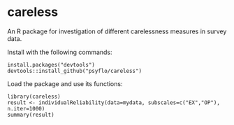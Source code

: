 # careless
An R package for investigation of different carelessness measures in survey data.

Install with the following commands: 
```{r}
install.packages("devtools")
devtools::install_github("psyflo/careless")
```
Load the package and use its functions:
```{r}
library(careless)
result <- individualReliability(data=mydata, subscales=c("EX","OP"), n.iter=1000)
summary(result)
```
